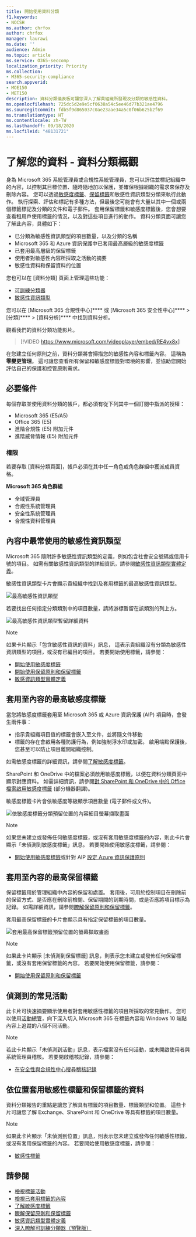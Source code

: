 ```yaml
---
title: 開始使用資料分類
f1.keywords:
- NOCSH
ms.author: chrfox
author: chrfox
manager: laurawi
ms.date: ''
audience: Admin
ms.topic: article
ms.service: O365-seccomp
localization_priority: Priority
ms.collection:
- M365-security-compliance
search.appverid:
- MOE150
- MET150
description: 資料分類儀表板可讓您深入了解貴組織所發現及分類的敏感性資料。
ms.openlocfilehash: 725dc5d2e9e5cf0638a54c5ee46d77b321ae4796
ms.sourcegitcommit: fdb5f9d865037c0ae23aae34a5c0f06b625b2f69
ms.translationtype: HT
ms.contentlocale: zh-TW
ms.lasthandoff: 09/18/2020
ms.locfileid: "48131721"
---
```

# <a name="know-your-data---data-classification-overview"></a>了解您的資料 - 資料分類概觀

身為 Microsoft 365 系統管理員或合規性系統管理員，您可以評估並標記組織中的內容，以控制其目標位置、隨時隨地加以保護，並確保根據組織的需求來保存及刪除內容。 您可以透過[敏感度標籤](sensitivity-labels.md)、[保留標籤](retention.md#retention-labels)和敏感性資訊類型分類來執行此動作。 執行探索、評估和標記有多種方法，但最後您可能會有大量以其中一個或兩個標籤標記及分類的文件和電子郵件。 套用保留標籤和敏感度標籤後，您會想要查看租用戶使用標籤的情況，以及對這些項目進行的動作。 資料分類頁面可讓您了解此內容，具體如下：

- 已分類為敏感性資訊類型的項目數量，以及分類的名稱
- Microsoft 365 和 Azure 資訊保護中已套用最高層級的敏感度標籤
- 已套用最高層級的保留標籤
- 使用者對敏感性內容所採取之活動的摘要
- 敏感性資料和保留資料的位置

您也可以在 [資料分類] 頁面上管理這些功能：
- [可訓練分類器](classifier-learn-about.md)
- [敏感性資訊類型](what-the-sensitive-information-types-look-for.md)

您可以在 [Microsoft 365 合規性中心]**** 或 [Microsoft 365 安全性中心]**** > [分類]**** > [資料分析]**** 中找到資料分析。

觀看我們的資料分類功能影片。

> [!VIDEO https://www.microsoft.com/videoplayer/embed/RE4vx8x]

在您建立任何原則之前，資料分類將會掃描您的敏感性內容和標籤內容。 這稱為**零變更管理**。 這可讓您查看所有保留和敏感度標籤對環境的影響，並協助您開始評估自己的保護和控管原則需求。

## <a name="prerequisites"></a>必要條件

每個存取並使用資料分類的帳戶，都必須有從下列其中一個訂閱中指派的授權：

- Microsoft 365 (E5/A5)
- Office 365 (E5)
- 進階合規性 (E5) 附加元件
- 進階威脅情報 (E5) 附加元件

### <a name="permissions"></a>權限

 若要存取 [資料分類頁面]，帳戶必須在其中任一角色或角色群組中獲派成員資格。

**Microsoft 365 角色群組**

- 全域管理員
- 合規性系統管理員
- 安全性系統管理員
- 合規性資料管理員

## <a name="sensitive-information-types-used-most-in-your-content"></a>內容中最常使用的敏感性資訊類型

Microsoft 365 隨附許多敏感性資訊類型的定義，例如包含社會安全號碼或信用卡號的項目。 如需有關敏感性資訊類型的詳細資訊，請參閱[敏感性資訊類型實體定義](sensitive-information-type-entity-definitions.md)。

敏感性資訊類型卡片會顯示貴組織中找到及套用標籤的最高敏感性資訊類型。

![最高敏感性資訊類型](../media/data-classification-sens-info-types-card.png)

若要找出任何指定分類類別中的項目數量，請將游標暫留在該類別的列上方。

![最高敏感性資訊類型暫留詳細資料](../media/data-classification-sens-info-types-hover.png)

> [!NOTE]
> 如果卡片顯示「包含敏感性資訊的資料」訊息， 這表示貴組織沒有分類為敏感性資訊類型的項目，或沒有已編目的項目。 若要開始使用標籤，請參閱：
>- [開始使用敏感度標籤](get-started-with-sensitivity-labels.md)
>- [開始使用保留原則和保留標籤](get-started-with-retention.md)
>- [敏感資訊類型實體定義](sensitive-information-type-entity-definitions.md)

## <a name="top-sensitivity-labels-applied-to-content"></a>套用至內容的最高敏感度標籤

當您將敏感度標籤套用至 Microsoft 365 或 Azure 資訊保護 (AIP) 項目時，會發生兩件事：

- 指示貴組織項目值的標籤會嵌入至文件，並將隨文件移動
- 標籤的存在會啟用各種防護行為，例如強制浮水印或加密。 啟用端點保護後，您甚至可以防止項目離開組織控制。

如需敏感度標籤的詳細資訊，請參閱[了解敏感度標籤](sensitivity-labels.md)。

SharePoint 和 OneDrive 中的檔案必須啟用敏感度標籤，以便在資料分類頁面中顯示對應資料。 如需詳細資訊，請參閱[對 SharePoint 和 OneDrive 中的 Office 檔案啟用敏感度標籤](sensitivity-labels-sharepoint-onedrive-files.md) (部分機器翻譯)。

敏感度標籤卡片會依敏感度等級顯示項目數量 (電子郵件或文件)。

![依敏感度標籤分類預留位置的內容細目螢幕擷取畫面](../media/data-classification-top-sensitivity-labels-applied.png)

> [!NOTE]
> 如果您未建立或發佈任何敏感度標籤，或沒有套用敏感度標籤的內容，則此卡片會顯示「未偵測到敏感度標籤」訊息。 若要開始使用敏感度標籤，請參閱：
>- [開始使用敏感度標籤](get-started-with-sensitivity-labels.md)或針對 AIP [設定 Azure 資訊保護原則](https://docs.microsoft.com/azure/information-protection/configure-policy)

## <a name="top-retention-labels-applied-to-content"></a>套用至內容的最高保留標籤

保留標籤用於管理組織中內容的保留和處置。 套用後，可用於控制項目在刪除前的保留方式、是否應在刪除前檢閱、保留期間的到期時間，或是否應將項目標示為記錄。 如需詳細資訊，請參閱[瞭解保留原則和保留標籤](retention.md)。

套用最高保留標籤的卡片會顯示具有指定保留標籤的項目數量。

![套用最高保留標籤預留位置的螢幕擷取畫面](../media/data-classification-top-retention-labels-applied.png)

> [!NOTE]
> 如果此卡片顯示 [未偵測到保留標籤] 訊息，則表示您未建立或發佈任何保留標籤，或沒有套用保留標籤的內容。 若要開始使用保留標籤，請參閱：
>- [開始使用保留原則和保留標籤](get-started-with-retention.md)

## <a name="top-activities-detected"></a>偵測到的常見活動

此卡片可快速摘要顯示使用者對套用敏感性標籤的項目所採取的常見動作。 您可以使用[活動總管](data-classification-activity-explorer.md)，向下深入切入 Microsoft 365 在標籤內容和 Windows 10 端點內容上追蹤的八個不同活動。

> [!NOTE]
> 若此卡片顯示「未偵測到活動」訊息，表示檔案沒有任何活動，或未開啟使用者與系統管理員稽核。 若要開啟稽核記錄，請參閱：
>- [在安全性與合規性中心搜尋稽核記錄](search-the-audit-log-in-security-and-compliance.md)

## <a name="sensitivity-and-retention-labeled-data-by-location"></a>依位置套用敏感性標籤和保留標籤的資料

資料分類報告的重點是讓您了解具有標籤的項目數量、標籤類型和位置。 這些卡片可讓您了解 Exchange、SharePoint 和 OneDrive 等具有標籤的項目數量。

> [!NOTE]
> 如果此卡片顯示「未偵測到位置」訊息，則表示您未建立或發佈任何敏感性標籤，或沒有套用保留標籤的內容。 若要開始使用敏感度標籤，請參閱：
>- [敏感性標籤](sensitivity-labels.md)

## <a name="see-also"></a>請參閱

- [檢視標籤活動](data-classification-activity-explorer.md)
- [檢視已套用標籤的內容](data-classification-content-explorer.md)
- [了解敏感度標籤](sensitivity-labels.md)
- [瞭解保留原則和保留標籤](retention.md)
- [敏感資訊類型實體定義](sensitive-information-type-entity-definitions.md)
- [深入瞭解可訓練分類器（預覽版）](classifier-learn-about.md)